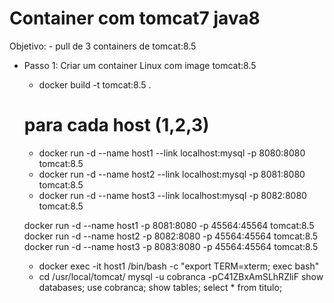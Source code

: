 # Container com tomcat7 java8

Objetivo:
    - pull de 3 containers de tomcat:8.5
    
- Passo 1: Criar um container Linux com image tomcat:8.5
        
    - docker build -t tomcat:8.5 .    
    
    # para cada host (1,2,3)
    - docker run -d --name host1 --link localhost:mysql -p 8080:8080 tomcat:8.5
    - docker run -d --name host2 --link localhost:mysql -p 8081:8080 tomcat:8.5
    - docker run -d --name host3 --link localhost:mysql -p 8082:8080 tomcat:8.5
    
    docker run -d --name host1 -p 8081:8080 -p 45564:45564 tomcat:8.5
    docker run -d --name host2 -p 8082:8080 -p 45564:45564 tomcat:8.5
    docker run -d --name host3 -p 8083:8080 -p 45564:45564 tomcat:8.5
    
    
    - docker exec -it host1 /bin/bash -c "export TERM=xterm; exec bash"
    - cd /usr/local/tomcat/
        mysql -u cobranca -pC41ZBxAmSLhRZliF
        show databases;
        use cobranca;
        show tables;
        select * from titulo;
    